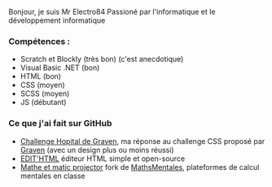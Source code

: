 Bonjour, je suis Mr Electro84
Passioné par l'informatique et le développement informatique

### Compétences :
* Scratch et Blockly (très bon) (c'est anecdotique)
* Visual Basic .NET (bon)
* HTML (bon)
* CSS (moyen)
* SCSS (moyen)
* JS (débutant)

### Ce que j'ai fait sur GitHub
* [Challenge Hopital de Graven](https://github.com/Mr-Electro84/ChallengeHopitalGraven), ma réponse au challenge CSS proposé par [Graven](https://www.youtube.com/c/Gravenilvectuto) (avec un design plus ou moins réussi)
* [EDIT'HTML](https://github.com/Vapps-Line-std/EDIT-HTML) éditeur HTML simple et open-source
* [Mathe et matic projector](https://github.com/Vapps-Line-std/mem-projector) fork de [MathsMentales](https://github.com/seb-cogez/mathsmentales), plateformes de calcul mentales en classe

<!---
Mr-Electro84/Mr-Electro84 is a ✨ special ✨ repository because its `README.md` (this file) appears on your GitHub profile.
You can click the Preview link to take a look at your changes.
--->

